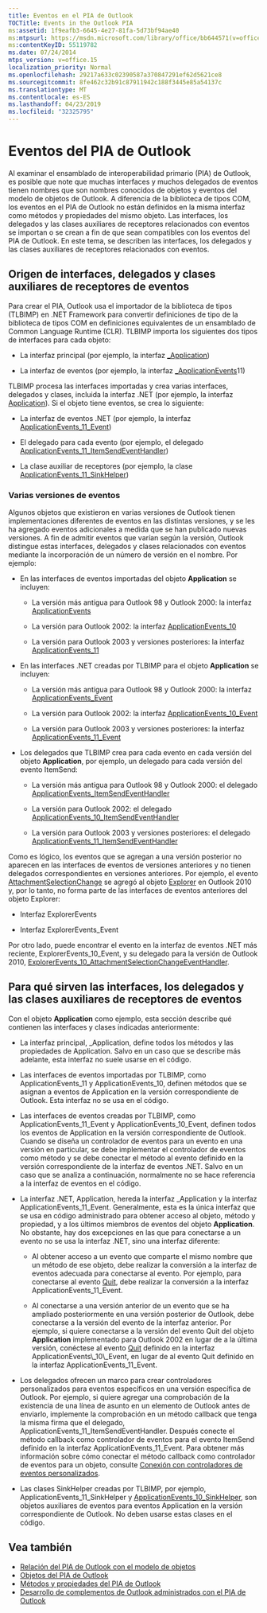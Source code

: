 ```yaml
---
title: Eventos en el PIA de Outlook
TOCTitle: Events in the Outlook PIA
ms:assetid: 1f9eafb3-6645-4e27-81fa-5d73bf94ae40
ms:mtpsurl: https://msdn.microsoft.com/library/office/bb644571(v=office.15)
ms:contentKeyID: 55119782
ms.date: 07/24/2014
mtps_version: v=office.15
localization_priority: Normal
ms.openlocfilehash: 29217a633c02390587a370847291ef62d5621ce8
ms.sourcegitcommit: 8fe462c32b91c87911942c188f3445e85a54137c
ms.translationtype: MT
ms.contentlocale: es-ES
ms.lasthandoff: 04/23/2019
ms.locfileid: "32325795"
---
```

# <a name="events-in-the-outlook-pia"></a>Eventos del PIA de Outlook

Al examinar el ensamblado de interoperabilidad primario (PIA) de Outlook, es posible que note que muchas interfaces y muchos delegados de eventos tienen nombres que son nombres conocidos de objetos y eventos del modelo de objetos de Outlook. A diferencia de la biblioteca de tipos COM, los eventos en el PIA de Outlook no están definidos en la misma interfaz como métodos y propiedades del mismo objeto. Las interfaces, los delegados y las clases auxiliares de receptores relacionados con eventos se importan o se crean a fin de que sean compatibles con los eventos del PIA de Outlook. En este tema, se describen las interfaces, los delegados y las clases auxiliares de receptores relacionados con eventos.

## <a name="where-do-the-event-interfaces-delegates-and-sink-helper-classes-come-from"></a>Origen de interfaces, delegados y clases auxiliares de receptores de eventos

Para crear el PIA, Outlook usa el importador de la biblioteca de tipos (TLBIMP) en .NET Framework para convertir definiciones de tipo de la biblioteca de tipos COM en definiciones equivalentes de un ensamblado de Common Language Runtime (CLR). TLBIMP importa los siguientes dos tipos de interfaces para cada objeto:

  - La interfaz principal (por ejemplo, la interfaz [\_Application](https://msdn.microsoft.com/library/bb611255\(v=office.15\)))

  - La interfaz de eventos (por ejemplo, la interfaz [\_ApplicationEvents](https://msdn.microsoft.com/library/bb609229\(v=office.15\))11)

TLBIMP procesa las interfaces importadas y crea varias interfaces, delegados y clases, incluida la interfaz .NET (por ejemplo, la interfaz [Application](https://msdn.microsoft.com/library/bb646615\(v=office.15\))). Si el objeto tiene eventos, se crea lo siguiente:

  - La interfaz de eventos .NET (por ejemplo, la interfaz [ApplicationEvents\_11\_Event](https://msdn.microsoft.com/library/bb622725\(v=office.15\)))

  - El delegado para cada evento (por ejemplo, el delegado [ApplicationEvents\_11\_ItemSendEventHandler](https://msdn.microsoft.com/library/bb610818\(v=office.15\)))

  - La clase auxiliar de receptores (por ejemplo, la clase [ApplicationEvents\_11\_SinkHelper](https://msdn.microsoft.com/library/bb609842\(v=office.15\)))

### <a name="multiple-versions-of-events"></a>Varias versiones de eventos

Algunos objetos que existieron en varias versiones de Outlook tienen implementaciones diferentes de eventos en las distintas versiones, y se les ha agregado eventos adicionales a medida que se han publicado nuevas versiones. A fin de admitir eventos que varían según la versión, Outlook distingue estas interfaces, delegados y clases relacionados con eventos mediante la incorporación de un número de versión en el nombre. Por ejemplo:

  - En las interfaces de eventos importadas del objeto **Application** se incluyen:
    
      - La versión más antigua para Outlook 98 y Outlook 2000: la interfaz [ApplicationEvents](https://msdn.microsoft.com/library/bb644093\(v=office.15\))
    
      - La versión para Outlook 2002: la interfaz [ApplicationEvents\_10](https://msdn.microsoft.com/library/bb647702\(v=office.15\))
    
      - La versión para Outlook 2003 y versiones posteriores: la interfaz [ApplicationEvents\_11](https://msdn.microsoft.com/library/bb609229\(v=office.15\))

  - En las interfaces .NET creadas por TLBIMP para el objeto **Application** se incluyen:
    
      - La versión más antigua para Outlook 98 y Outlook 2000: la interfaz [ApplicationEvents\_Event](https://msdn.microsoft.com/library/bb609380\(v=office.15\))
    
      - La versión para Outlook 2002: la interfaz [ApplicationEvents\_10\_Event](https://msdn.microsoft.com/library/bb610098\(v=office.15\))
    
      - La versión para Outlook 2003 y versiones posteriores: la interfaz [ApplicationEvents\_11\_Event](https://msdn.microsoft.com/library/bb622725\(v=office.15\))

  - Los delegados que TLBIMP crea para cada evento en cada versión del objeto **Application**, por ejemplo, un delegado para cada versión del evento ItemSend:
    
      - La versión más antigua para Outlook 98 y Outlook 2000: el delegado [ApplicationEvents\_ItemSendEventHandler](https://msdn.microsoft.com/library/bb622515\(v=office.15\))
    
      - La versión para Outlook 2002: el delegado [ApplicationEvents\_10\_ItemSendEventHandler](https://msdn.microsoft.com/library/bb646436\(v=office.15\))
    
      - La versión para Outlook 2003 y versiones posteriores: el delegado [ApplicationEvents\_11\_ItemSendEventHandler](https://msdn.microsoft.com/library/bb610818\(v=office.15\))

Como es lógico, los eventos que se agregan a una versión posterior no aparecen en las interfaces de eventos de versiones anteriores y no tienen delegados correspondientes en versiones anteriores. Por ejemplo, el evento [AttachmentSelectionChange](https://msdn.microsoft.com/library/ff184926\(v=office.15\)) se agregó al objeto [Explorer](https://msdn.microsoft.com/library/bb623678\(v=office.15\)) en Outlook 2010 y, por lo tanto, no forma parte de las interfaces de eventos anteriores del objeto Explorer:

  - Interfaz ExplorerEvents

  - Interfaz ExplorerEvents\_Event

Por otro lado, puede encontrar el evento en la interfaz de eventos .NET más reciente, ExplorerEvents\_10\_Event, y su delegado para la versión de Outlook 2010, [ExplorerEvents\_10\_AttachmentSelectionChangeEventHandler](https://msdn.microsoft.com/library/ff185177\(v=office.15\)).

## <a name="what-the-event-interfaces-delegates-and-sink-helper-classes-are-for"></a>Para qué sirven las interfaces, los delegados y las clases auxiliares de receptores de eventos

Con el objeto **Application** como ejemplo, esta sección describe qué contienen las interfaces y clases indicadas anteriormente:

  - La interfaz principal, \_Application, define todos los métodos y las propiedades de Application. Salvo en un caso que se describe más adelante, esta interfaz no suele usarse en el código.

  - Las interfaces de eventos importadas por TLBIMP, como ApplicationEvents\_11 y ApplicationEvents\_10, definen métodos que se asignan a eventos de Application en la versión correspondiente de Outlook. Esta interfaz no se usa en el código.

  - Las interfaces de eventos creadas por TLBIMP, como ApplicationEvents\_11\_Event y ApplicationEvents\_10\_Event, definen todos los eventos de Application en la versión correspondiente de Outlook. Cuando se diseña un controlador de eventos para un evento en una versión en particular, se debe implementar el controlador de eventos como método y se debe conectar el método al evento definido en la versión correspondiente de la interfaz de eventos .NET.  Salvo en un caso que se analiza a continuación, normalmente no se hace referencia a la interfaz de eventos en el código.

  - La interfaz .NET, Application, hereda la interfaz \_Application y la interfaz ApplicationEvents\_11\_Event. Generalmente, esta es la única interfaz que se usa en código administrado para obtener acceso al objeto, método y propiedad, y a los últimos miembros de eventos del objeto **Application**. No obstante, hay dos excepciones en las que para conectarse a un evento no se usa la interfaz .NET, sino una interfaz diferente:
    
      - Al obtener acceso a un evento que comparte el mismo nombre que un método de ese objeto, debe realizar la conversión a la interfaz de eventos adecuada para conectarse al evento. Por ejemplo, para conectarse al evento [Quit](https://msdn.microsoft.com/library/bb622595\(v=office.15\)), debe realizar la conversión a la interfaz ApplicationEvents\_11\_Event.
    
      - Al conectarse a una versión anterior de un evento que se ha ampliado posteriormente en una versión posterior de Outlook, debe conectarse a la versión del evento de la interfaz anterior. Por ejemplo, si quiere conectarse a la versión del evento Quit del objeto **Application** implementado para Outlook 2002 en lugar de a la última versión, conéctese al evento [Quit](https://msdn.microsoft.com/library/bb609660\(v=office.15\)) definido en la interfaz ApplicationEvents\_10\_Event, en lugar de al evento Quit definido en la interfaz ApplicationEvents\_11\_Event.

  - Los delegados ofrecen un marco para crear controladores personalizados para eventos específicos en una versión específica de Outlook. Por ejemplo, si quiere agregar una comprobación de la existencia de una línea de asunto en un elemento de Outlook antes de enviarlo, implemente la comprobación en un método callback que tenga la misma firma que el delegado, ApplicationEvents\_11\_ItemSendEventHandler. Después conecte el método callback como controlador de eventos para el evento ItemSend definido en la interfaz ApplicationEvents\_11\_Event. Para obtener más información sobre cómo conectar el método callback como controlador de eventos para un objeto, consulte [Conexión con controladores de eventos personalizados](connecting-to-custom-event-handlers.md).

  - Las clases SinkHelper creadas por TLBIMP, por ejemplo, ApplicationEvents\_11\_SinkHelper y [ApplicationEvents\_10\_SinkHelper](https://msdn.microsoft.com/library/bb644070\(v=office.15\)), son objetos auxiliares de eventos para eventos Application en la versión correspondiente de Outlook. No deben usarse estas clases en el código.

## <a name="see-also"></a>Vea también

- [Relación del PIA de Outlook con el modelo de objetos](relating-the-outlook-pia-with-the-object-model.md)
- [Objetos del PIA de Outlook](objects-in-the-outlook-pia.md)
- [Métodos y propiedades del PIA de Outlook](methods-and-properties-in-the-outlook-pia.md)
- [Desarrollo de complementos de Outlook administrados con el PIA de Outlook](developing-managed-outlook-add-ins-using-the-outlook-pia.md)

